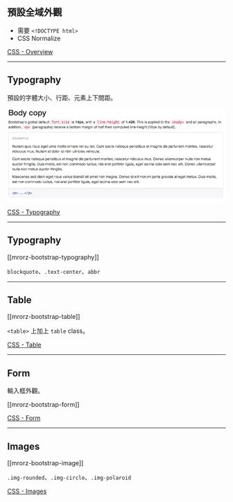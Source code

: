 預設全域外觀
----------

* 需要 `<!DOCTYPE html>`
* CSS Normalize


[CSS - Overview](http://getbootstrap.com/css/#overview)

---

Typography
----------

預設的字體大小、行距、元素上下間距。

![Line height](images/bootstrap/typography.png)

[CSS - Typography](http://getbootstrap.com/css/#type)

---

Typography
----------

[[mrorz-bootstrap-typography]]

`blockquote`、`.text-center`、`abbr`

---

Table
------

[[mrorz-bootstrap-table]]

`<table>` 上加上 `table` class。

[CSS - Table](http://getbootstrap.com/css/#tables)

---

Form
-----

輸入框外觀。

[[mrorz-bootstrap-form]]

[CSS - Form](http://getbootstrap.com/css.html#forms)

---

Images
------

[[mrorz-bootstrap-image]]

`.img-rounded`、`.img-circle`、`.img-polaroid`

[CSS - Images](http://getbootstrap.com/css.html#images)